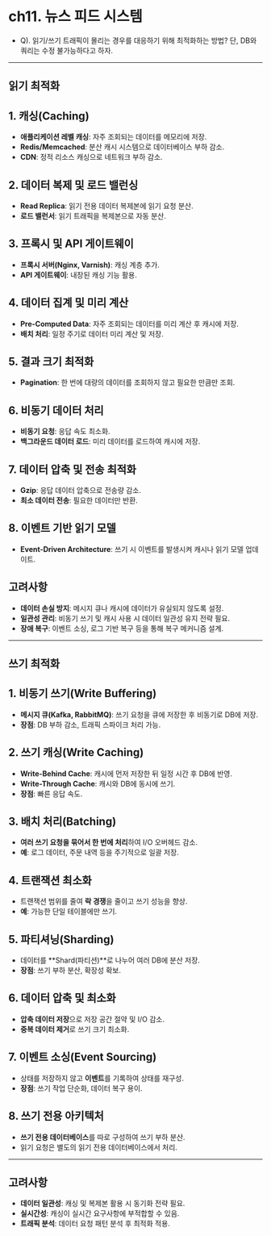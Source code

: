 # ch11. 뉴스 피드 시스템
- Q). 읽기/쓰기 트래픽이 몰리는 경우를 대응하기 위해 최적화하는 방법? 단, DB와 쿼리는 수정 불가능하다고 하자.

---
## 읽기 최적화

## 1. 캐싱(Caching)
- **애플리케이션 레벨 캐싱**: 자주 조회되는 데이터를 메모리에 저장.
- **Redis/Memcached**: 분산 캐시 시스템으로 데이터베이스 부하 감소.
- **CDN**: 정적 리소스 캐싱으로 네트워크 부하 감소.

## 2. 데이터 복제 및 로드 밸런싱
- **Read Replica**: 읽기 전용 데이터 복제본에 읽기 요청 분산.
- **로드 밸런서**: 읽기 트래픽을 복제본으로 자동 분산.

## 3. 프록시 및 API 게이트웨이
- **프록시 서버(Nginx, Varnish)**: 캐싱 계층 추가.
- **API 게이트웨이**: 내장된 캐싱 기능 활용.

## 4. 데이터 집계 및 미리 계산
- **Pre-Computed Data**: 자주 조회되는 데이터를 미리 계산 후 캐시에 저장.
- **배치 처리**: 일정 주기로 데이터 미리 계산 및 저장.

## 5. 결과 크기 최적화
- **Pagination**: 한 번에 대량의 데이터를 조회하지 않고 필요한 만큼만 조회.

## 6. 비동기 데이터 처리
- **비동기 요청**: 응답 속도 최소화.
- **백그라운드 데이터 로드**: 미리 데이터를 로드하여 캐시에 저장.

## 7. 데이터 압축 및 전송 최적화
- **Gzip**: 응답 데이터 압축으로 전송량 감소.
- **최소 데이터 전송**: 필요한 데이터만 반환.

## 8. 이벤트 기반 읽기 모델
- **Event-Driven Architecture**: 쓰기 시 이벤트를 발생시켜 캐시나 읽기 모델 업데이트.

## 고려사항
- **데이터 손실 방지**: 메시지 큐나 캐시에 데이터가 유실되지 않도록 설정.
- **일관성 관리**: 비동기 쓰기 및 캐시 사용 시 데이터 일관성 유지 전략 필요.
- **장애 복구**: 이벤트 소싱, 로그 기반 복구 등을 통해 복구 메커니즘 설계.

---

## 쓰기 최적화

## 1. 비동기 쓰기(Write Buffering)
- **메시지 큐(Kafka, RabbitMQ)**: 쓰기 요청을 큐에 저장한 후 비동기로 DB에 저장.
- **장점**: DB 부하 감소, 트래픽 스파이크 처리 가능.

## 2. 쓰기 캐싱(Write Caching)
- **Write-Behind Cache**: 캐시에 먼저 저장한 뒤 일정 시간 후 DB에 반영.
- **Write-Through Cache**: 캐시와 DB에 동시에 쓰기.
- **장점**: 빠른 응답 속도.

## 3. 배치 처리(Batching)
- **여러 쓰기 요청을 묶어서 한 번에 처리**하여 I/O 오버헤드 감소.
- **예**: 로그 데이터, 주문 내역 등을 주기적으로 일괄 저장.

## 4. 트랜잭션 최소화
- 트랜잭션 범위를 줄여 **락 경쟁**을 줄이고 쓰기 성능을 향상.
- **예**: 가능한 단일 테이블에만 쓰기.

## 5. 파티셔닝(Sharding)
- 데이터를 **Shard(파티션)**로 나누어 여러 DB에 분산 저장.
- **장점**: 쓰기 부하 분산, 확장성 확보.

## 6. 데이터 압축 및 최소화
- **압축 데이터 저장**으로 저장 공간 절약 및 I/O 감소.
- **중복 데이터 제거**로 쓰기 크기 최소화.

## 7. 이벤트 소싱(Event Sourcing)
- 상태를 저장하지 않고 **이벤트**를 기록하여 상태를 재구성.
- **장점**: 쓰기 작업 단순화, 데이터 복구 용이.

## 8. 쓰기 전용 아키텍처
- **쓰기 전용 데이터베이스**를 따로 구성하여 쓰기 부하 분산.
- 읽기 요청은 별도의 읽기 전용 데이터베이스에서 처리.

---



## 고려사항
- **데이터 일관성**: 캐싱 및 복제본 활용 시 동기화 전략 필요.
- **실시간성**: 캐싱이 실시간 요구사항에 부적합할 수 있음.
- **트래픽 분석**: 데이터 요청 패턴 분석 후 최적화 적용.
